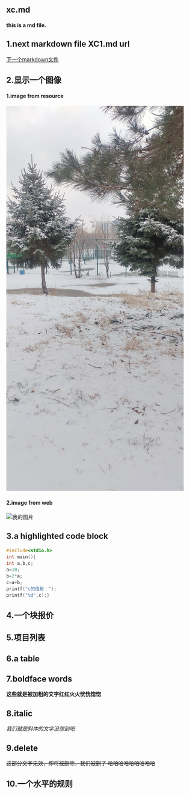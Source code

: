 ## xc.md
#### this is a md file.

## 1.next markdown file XC1.md url
[下一个markdown文件](./xc1.md)



## 2.显示一个图像
#### 1.image from resource
![目录中的图片](./resource/1.jpg)
#### 2.image from web
![我的图片](https://img0.baidu.com/it/u=2051053843,572761520&fm=26&fmt=auto&gp=0.jpg)

## 3.a  highlighted code block
~~~C
#include<stdio.h>
int main(){
int a,b,c;
a=10;
b=2*a;
c=a+b;
printf("c的值是：");
printf("%d",c);}
~~~

## 4.一个块报价

## 5.项目列表

## 6.a table 

## 7.boldface words
**这些就是被加粗的文字红红火火恍恍惚惚**
## 8.italic
*我们就是斜体的文字没想到吧*
## 9.delete 
~~这部分文字无效，即将被删除，我们被删了 哈哈哈哈哈哈哈哈哈~~
## 10.一个水平的规则
